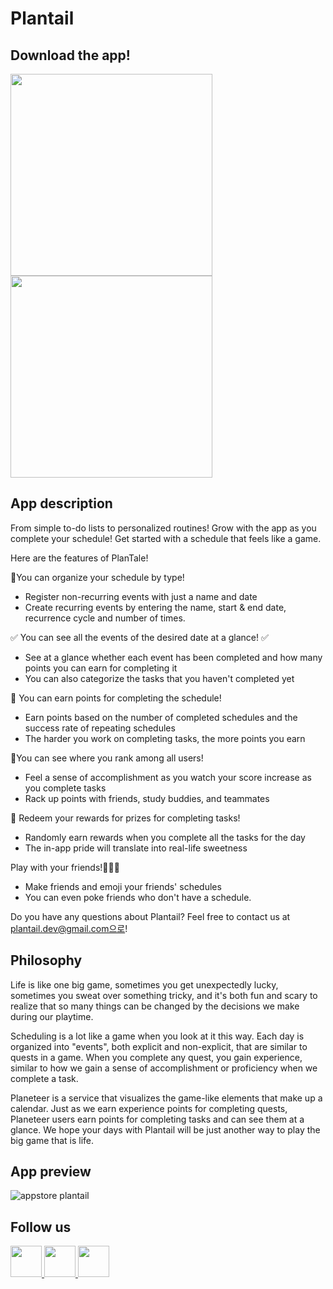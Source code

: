 # Plantail

## Download the app!
<a href="https://play.google.com/store/apps/details?id=com.plantail.client">
  <img src="https://github.com/Gummybearr/plantail/assets/41829700/74a3b4d9-9f98-4403-ab56-868aa82ef6fd" width="323">
</a>

<a href="https://apps.apple.com/kr/app/%ED%94%8C%EB%9E%9C%ED%85%8C%EC%9D%BC/id6475001612">
  <img src="https://github.com/Gummybearr/plantail/assets/41829700/858b912a-7576-48a4-a45f-c4ab8def0da3" width="323">
</a>

## App description

From simple to-do lists to personalized routines!
Grow with the app as you complete your schedule!
Get started with a schedule that feels like a game.

Here are the features of PlanTale!

📒You can organize your schedule by type!
- Register non-recurring events with just a name and date
- Create recurring events by entering the name, start & end date, recurrence cycle and number of times.

✅ You can see all the events of the desired date at a glance! ✅
- See at a glance whether each event has been completed and how many points you can earn for completing it
- You can also categorize the tasks that you haven't completed yet

💯 You can earn points for completing the schedule!
- Earn points based on the number of completed schedules and the success rate of repeating schedules
- The harder you work on completing tasks, the more points you earn

👑You can see where you rank among all users!
- Feel a sense of accomplishment as you watch your score increase as you complete tasks
- Rack up points with friends, study buddies, and teammates

🎁 Redeem your rewards for prizes for completing tasks!
- Randomly earn rewards when you complete all the tasks for the day
- The in-app pride will translate into real-life sweetness

Play with your friends!🧑‍🤝‍🧑
- Make friends and emoji your friends' schedules
- You can even poke friends who don't have a schedule.

Do you have any questions about Plantail?
Feel free to contact us at plantail.dev@gmail.com으로!

## Philosophy

Life is like one big game, sometimes you get unexpectedly lucky, sometimes you sweat over something tricky, and it's both fun and scary to realize that so many things can be changed by the decisions we make during our playtime. 

Scheduling is a lot like a game when you look at it this way. Each day is organized into "events", both explicit and non-explicit, that are similar to quests in a game. When you complete any quest, you gain experience, similar to how we gain a sense of accomplishment or proficiency when we complete a task.

Planeteer is a service that visualizes the game-like elements that make up a calendar. Just as we earn experience points for completing quests, Planeteer users earn points for completing tasks and can see them at a glance. We hope your days with Plantail will be just another way to play the big game that is life. 

## App preview

![appstore plantail](https://github.com/Gummybearr/plantail/assets/41829700/d97b4360-a92b-46d0-87cc-94343fad59b9)

## Follow us

<a href="https://www.instagram.com/plantail.official">
  <img src="https://tncs.org/wp-content/uploads/Instagram-Icon.png" height="50">
</a>

<a href="https://twitter.com/plantail_dev">
  <img src="https://uxwing.com/wp-content/themes/uxwing/download/brands-and-social-media/x-social-media-logo-icon.png" height="50">
</a>

<a href="https://www.youtube.com/channel/UCQpW1ZoRiOYK692bP4mpg5g">
  <img src="https://upload.wikimedia.org/wikipedia/commons/e/ef/Youtube_logo.png?20220706172052g" height="50">
</a>

